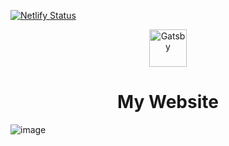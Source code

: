 [![Netlify Status](https://api.netlify.com/api/v1/badges/772a21a7-f3b1-4c9d-b960-55e4bcca9ccf/deploy-status)](https://app.netlify.com/sites/naezeroth/deploys)

<p align="center">
  <a href="https://www.gatsbyjs.org">
    <img alt="Gatsby" src="https://www.gatsbyjs.com/Gatsby-Monogram.svg" width="60" />
  </a>
</p>
<h1 align="center">
  My Website
</h1>

![image](https://user-images.githubusercontent.com/43486117/119935924-adcb9a00-bfcb-11eb-8a75-014bd312b849.png)

